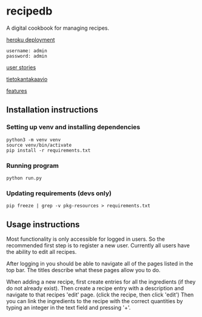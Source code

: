 # recipedb

A digital cookbook for managing recipes.

[heroku deployment](http://recipedb-nicohi.herokuapp.com/)
```
username: admin
password: admin
```

[user stories](documentation/userstories.md)

[tietokantakaavio](documentation/tables.md)

[features](documentation/features.md)

## Installation instructions

### Setting up venv and installing dependencies
```
python3 -m venv venv
source venv/bin/activate
pip install -r requirements.txt
```

### Running program
```
python run.py
```

### Updating requirements (devs only)
```
pip freeze | grep -v pkg-resources > requirements.txt
```

## Usage instructions
Most functionality is only accessible for logged in users.
So the recommended first step is to register a new user.
Currently all users have the ability to edit all recipes.

After logging in you should be able to navigate all of the pages listed in the top bar.
The titles describe what these pages allow you to do.

When adding a new recipe, first create entries for all the ingredients (if they do not already exist).
Then create a recipe entry with a description and navigate to that recipes 'edit' page. (click the recipe, then click 'edit')
Then you can link the ingredients to the recipe with the correct quantities by typing an integer in the text field and pressing '+'.
